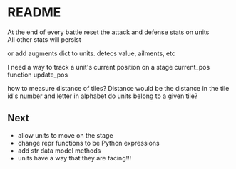 # README

At the end of every battle reset the attack and defense stats on units  
All other stats will persist

or add augments dict to units. detecs value, ailments, etc


I need a way to track a unit's current position on a stage
current_pos
function update_pos

how to measure distance of tiles? Distance would be the distance in the tile id's number and letter in alphabet
do units belong to a given tile?

## Next

- allow units to move on the stage
- change repr functions to be Python expressions
- add str data model methods
- units have a way that they are facing!!!
